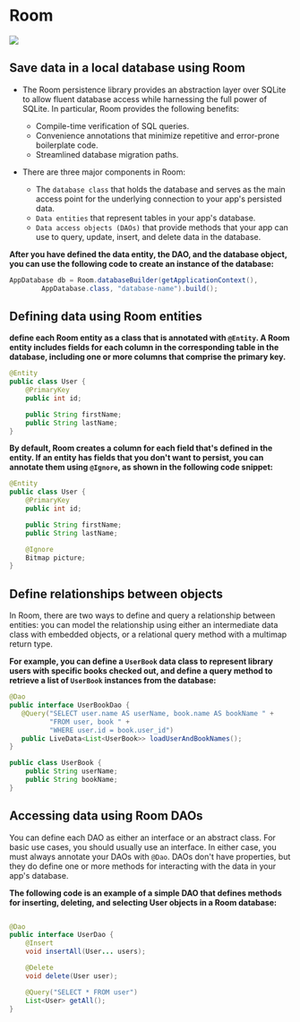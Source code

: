# Room

![](https://developer.android.com/codelabs/android-room-with-a-view-kotlin/img/8e4b761713e3a76b.png?hl=ru)

## Save data in a local database using Room 

* The Room persistence library provides an abstraction layer over SQLite to allow fluent database access while harnessing the full power of SQLite. In particular, Room provides the following benefits:

    * Compile-time verification of SQL queries.
    * Convenience annotations that minimize repetitive and error-prone boilerplate code.
    * Streamlined database migration paths.


* There are three major components in Room:

    * The `database class` that holds the database and serves as the main access point for the underlying connection to your app's persisted data.
    * `Data entities` that represent tables in your app's database.
    * `Data access objects (DAOs)` that provide methods that your app can use to query, update, insert, and delete data in the database.

**After you have defined the data entity, the DAO, and the database object, you can use the following code to create an instance of the database:**
```java
AppDatabase db = Room.databaseBuilder(getApplicationContext(),
        AppDatabase.class, "database-name").build();
```


## Defining data using Room entities

**define each Room entity as a class that is annotated with `@Entity`. A Room entity includes fields for each column in the corresponding table in the database, including one or more columns that comprise the primary key.**

```java
@Entity
public class User {
    @PrimaryKey
    public int id;

    public String firstName;
    public String lastName;
}

```

**By default, Room creates a column for each field that's defined in the entity. If an entity has fields that you don't want to persist, you can annotate them using `@Ignore`, as shown in the following code snippet:**

```java
@Entity
public class User {
    @PrimaryKey
    public int id;

    public String firstName;
    public String lastName;

    @Ignore
    Bitmap picture;
}

```


## Define relationships between objects

In Room, there are two ways to define and query a relationship between entities: you can model the relationship using either an intermediate data class with embedded objects, or a relational query method with a multimap return type.


**For example, you can define a `UserBook` data class to represent library users with specific books checked out, and define a query method to retrieve a list of `UserBook` instances from the database:**

```java
@Dao
public interface UserBookDao {
   @Query("SELECT user.name AS userName, book.name AS bookName " +
          "FROM user, book " +
          "WHERE user.id = book.user_id")
   public LiveData<List<UserBook>> loadUserAndBookNames();
}

public class UserBook {
    public String userName;
    public String bookName;
}


```

## Accessing data using Room DAOs

You can define each DAO as either an interface or an abstract class. For basic use cases, you should usually use an interface. In either case, you must always annotate your DAOs with `@Dao`. DAOs don't have properties, but they do define one or more methods for interacting with the data in your app's database.

**The following code is an example of a simple DAO that defines methods for inserting, deleting, and selecting User objects in a Room database:**

```java

@Dao
public interface UserDao {
    @Insert
    void insertAll(User... users);

    @Delete
    void delete(User user);

    @Query("SELECT * FROM user")
    List<User> getAll();
}

```